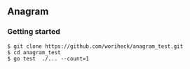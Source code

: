 ## Anagram

### Getting started
```
$ git clone https://github.com/woriheck/anagram_test.git
$ cd anagram_test
$ go test  ./... --count=1
```

